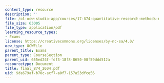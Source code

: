 ```yaml
---
content_type: resource
description: ''
file: /ol-ocw-studio-app/courses/17-874-quantitative-research-methods-multivariate-spring-2004/9da679afb70cacf7a0f7157a53dfce56_final_874_2004.pdf
file_size: 63005
file_type: application/pdf
learning_resource_types:
- Exams
license: https://creativecommons.org/licenses/by-nc-sa/4.0/
ocw_type: OCWFile
parent_title: Exams
parent_type: CourseSection
parent_uid: 655ed24f-fdf3-18f8-8650-00f59ddd512a
resourcetype: Document
title: final_874_2004.pdf
uid: 9da679af-b70c-acf7-a0f7-157a53dfce56
---
```

